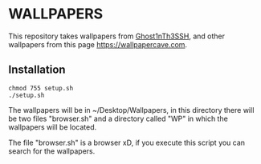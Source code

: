 # WALLPAPERS

This repository takes wallpapers from [Ghost1nTh3SSH](https://github.com/Ghost1nTh3SSH/dotfiles), and other wallpapers from this page https://wallpapercave.com.
## Installation

``` 
chmod 755 setup.sh
./setup.sh
```

The wallpapers will be in ~/Desktop/Wallpapers, in this directory there will be two files "browser.sh" and a directory called "WP" in which the wallpapers will be located.

The file "browser.sh" is a browser xD, if you execute this script you can search for the wallpapers.

